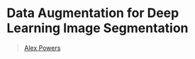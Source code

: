 # Data Augmentation for Deep Learning Image Segmentation
> [Alex Powers](mailto:alexander-powers@uiowa.edu?subject=[GitHub]_research-sp19-QR)
